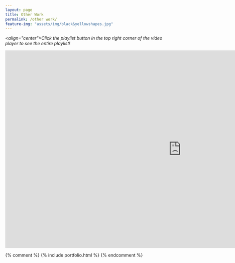 ```yaml
---
layout: page
title: Other Work
permalink: /other work/
feature-img: "assets/img/black&yellowshapes.jpg"
---
```


<i><align="center">Click the playlist button in the top right corner of the video player to see the entire playlist!</i>

<iframe width="1120" height="630" src="https://www.youtube.com/embed/videoseries?list=PL1DjlhbNYTVHzzZjc46uTD4RK5D6qvipI" title="YouTube video player" frameborder="0" allow="accelerometer; autoplay; clipboard-write; encrypted-media; gyroscope; picture-in-picture" allowfullscreen></iframe>

{% comment %} 
    {% include portfolio.html %}
{% endcomment %}


